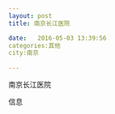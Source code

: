 ```yaml
--- 
layout: post 
title: 南京长江医院

date:   2016-05-03 13:39:56 
categories:其他  
city:南京
  
--- 
```

   
南京长江医院

信息

